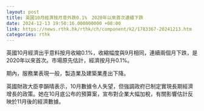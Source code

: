 ```yaml
---
layout: post
title: 英國10月經濟按月意外跌0.1%　2020年以來首次連續下跌
date: 2024-12-13 19:50:16.000000000 +08:00
link: https://news.rthk.hk/rthk/ch/component/k2/1783367-20241213.htm
categories: rthk
---
```


英國10月經濟出乎意料按月收縮0.1%，收縮幅度與9月相同，連續兩個月下跌，是2020年以來首次。市場原先估計，經濟按月升0.1%。

期內，服務業表現一般，製造業及建築業產出下降。

英國財政大臣李韻晴表示，10月數據令人失望，但強調政府已制定實現長期經濟增長的政策。她在10月底公布的預算案，宣布對企業大幅加稅，有關影響估計反映於11月後的經濟數據。

